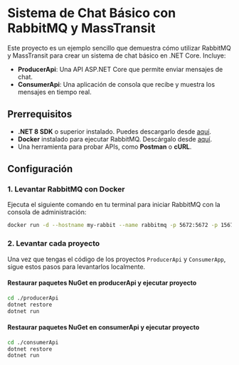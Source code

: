 # Sistema de Chat Básico con RabbitMQ y MassTransit

Este proyecto es un ejemplo sencillo que demuestra cómo utilizar RabbitMQ y MassTransit para crear un sistema de chat básico en .NET Core. Incluye:

- **ProducerApi**: Una API ASP.NET Core que permite enviar mensajes de chat.
- **ConsumerApi**: Una aplicación de consola que recibe y muestra los mensajes en tiempo real.

## Prerrequisitos

- **.NET 8 SDK** o superior instalado. Puedes descargarlo desde [aquí](https://dotnet.microsoft.com/download).
- **Docker** instalado para ejecutar RabbitMQ. Descárgalo desde [aquí](https://www.docker.com/products/docker-desktop).
- Una herramienta para probar APIs, como **Postman** o **cURL**.

## Configuración

### 1. Levantar RabbitMQ con Docker

Ejecuta el siguiente comando en tu terminal para iniciar RabbitMQ con la consola de administración:

```bash
docker run -d --hostname my-rabbit --name rabbitmq -p 5672:5672 -p 15672:15672 rabbitmq:3-management
```

### 2. Levantar cada proyecto

Una vez que tengas el código de los proyectos `ProducerApi` y `ConsumerApp`, sigue estos pasos para levantarlos localmente.

#### Restaurar paquetes NuGet en producerApi y ejecutar proyecto

```bash
cd ./producerApi
dotnet restore
dotnet run
```

#### Restaurar paquetes NuGet en consumerApi y ejecutar proyecto

```bash
cd ./consumerApi
dotnet restore
dotnet run
```
